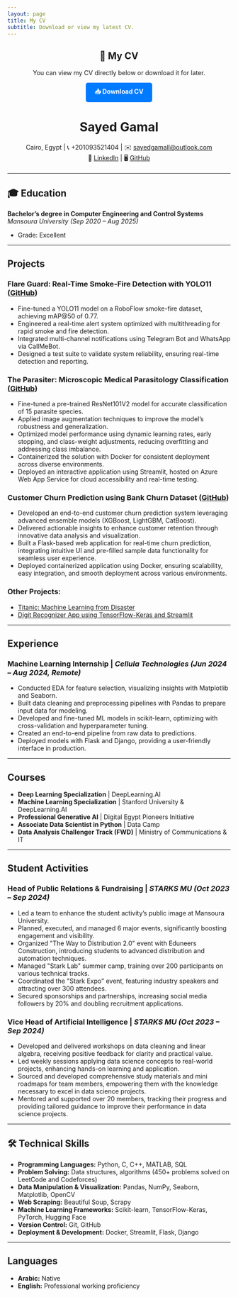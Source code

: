```yaml
---
layout: page
title: My CV
subtitle: Download or view my latest CV.
---
```


<div style="text-align: center; margin-bottom: 20px;">
  <h2>📄 My CV</h2>
  <p>You can view my CV directly below or download it for later.</p>
  <a href="https://github.com/user-attachments/files/18859421/Sayed-Gamal-CV.pdf" 
     target="_blank" 
     style="display: inline-block; padding: 10px 20px; background-color: #007bff; color: white; 
            text-decoration: none; border-radius: 5px; font-weight: bold;">
    📥 Download CV
  </a>
</div>




<div style="text-align: center; margin-bottom: 20px;">

# Sayed Gamal  


Cairo, Egypt | 📞 +201093521404 | ✉️ [sayedgamall@outlook.com](mailto:sayedgamall@outlook.com)  
🔗 [LinkedIn](https://linkedin.com/in/sayed-gamall) | 🖥️ [GitHub](https://github.com/sayedgamal99)  


</div>



---

## 🎓 Education  

**Bachelor’s degree in Computer Engineering and Control Systems**  
*Mansoura University (Sep 2020 – Aug 2025)*  
- Grade: Excellent  

---

## Projects  

### **Flare Guard: Real-Time Smoke-Fire Detection with YOLO11** ([GitHub](https://github.com/sayedgamal99/Real-Time-Smoke-Fire-Detection-YOLO11))  
- Fine-tuned a YOLO11 model on a RoboFlow smoke-fire dataset, achieving mAP@50 of 0.77.  
- Engineered a real-time alert system optimized with multithreading for rapid smoke and fire detection.  
- Integrated multi-channel notifications using Telegram Bot and WhatsApp via CallMeBot.  
- Designed a test suite to validate system reliability, ensuring real-time detection and reporting.  

### **The Parasiter: Microscopic Medical Parasitology Classification** ([GitHub](https://github.com/sayedgamal99/Microscopic-Medical-Parasitology-Classification))  
- Fine-tuned a pre-trained ResNet101V2 model for accurate classification of 15 parasite species.  
- Applied image augmentation techniques to improve the model’s robustness and generalization.  
- Optimized model performance using dynamic learning rates, early stopping, and class-weight adjustments, reducing overfitting and addressing class imbalance.  
- Containerized the solution with Docker for consistent deployment across diverse environments.  
- Deployed an interactive application using Streamlit, hosted on Azure Web App Service for cloud accessibility and real-time testing.  

### **Customer Churn Prediction using Bank Churn Dataset** ([GitHub](https://github.com/sayedgamal99/Predicting-Bank-Customer-Churn-using-Machine-Learning))  
- Developed an end-to-end customer churn prediction system leveraging advanced ensemble models (XGBoost, LightGBM, CatBoost).  
- Delivered actionable insights to enhance customer retention through innovative data analysis and visualization.  
- Built a Flask-based web application for real-time churn prediction, integrating intuitive UI and pre-filled sample data functionality for seamless user experience.  
- Deployed containerized application using Docker, ensuring scalability, easy integration, and smooth deployment across various environments.  

### **Other Projects:**  
- [Titanic: Machine Learning from Disaster](https://github.com/sayedgamal99/Titanic-Survival-Prediction-Advanced-Techniques)  
- [Digit Recognizer App using TensorFlow-Keras and Streamlit](https://github.com/sayedgamal99/Digit-Recognizer-APP)  

---

## Experience  

### **Machine Learning Internship** | *Cellula Technologies (Jun 2024 – Aug 2024, Remote)*  
- Conducted EDA for feature selection, visualizing insights with Matplotlib and Seaborn.  
- Built data cleaning and preprocessing pipelines with Pandas to prepare input data for modeling.  
- Developed and fine-tuned ML models in scikit-learn, optimizing with cross-validation and hyperparameter tuning.  
- Created an end-to-end pipeline from raw data to predictions.  
- Deployed models with Flask and Django, providing a user-friendly interface in production.  

---

## Courses  

- **Deep Learning Specialization** | DeepLearning.AI  
- **Machine Learning Specialization** | Stanford University & DeepLearning.AI  
- **Professional Generative AI** | Digital Egypt Pioneers Initiative  
- **Associate Data Scientist in Python** | Data Camp  
- **Data Analysis Challenger Track (FWD)** | Ministry of Communications & IT  

---

## Student Activities  

### **Head of Public Relations & Fundraising** | *STARKS MU (Oct 2023 – Sep 2024)*  
- Led a team to enhance the student activity’s public image at Mansoura University.  
- Planned, executed, and managed 6 major events, significantly boosting engagement and visibility.  
- Organized "The Way to Distribution 2.0" event with Eduneers Construction, introducing students to advanced distribution and automation techniques.  
- Managed "Stark Lab" summer camp, training over 200 participants on various technical tracks.  
- Coordinated the "Stark Expo" event, featuring industry speakers and attracting over 300 attendees.  
- Secured sponsorships and partnerships, increasing social media followers by 20% and doubling recruitment applications.  

### **Vice Head of Artificial Intelligence** | *STARKS MU (Oct 2023 – Sep 2024)*  
- Developed and delivered workshops on data cleaning and linear algebra, receiving positive feedback for clarity and practical value.  
- Led weekly sessions applying data science concepts to real-world projects, enhancing hands-on learning and application.  
- Sourced and developed comprehensive study materials and mini roadmaps for team members, empowering them with the knowledge necessary to excel in data science projects.  
- Mentored and supported over 20 members, tracking their progress and providing tailored guidance to improve their performance in data science projects.  

---

## 🛠️ Technical Skills  

- **Programming Languages:** Python, C, C++, MATLAB, SQL  
- **Problem Solving:** Data structures, algorithms (450+ problems solved on LeetCode and Codeforces)  
- **Data Manipulation & Visualization:** Pandas, NumPy, Seaborn, Matplotlib, OpenCV  
- **Web Scraping:** Beautiful Soup, Scrapy  
- **Machine Learning Frameworks:** Scikit-learn, TensorFlow-Keras, PyTorch, Hugging Face  
- **Version Control:** Git, GitHub  
- **Deployment & Development:** Docker, Streamlit, Flask, Django  

---

## Languages  

- **Arabic:** Native  
- **English:** Professional working proficiency  








